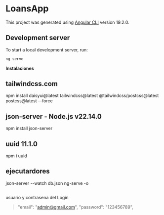 # LoansApp

This project was generated using [Angular CLI](https://github.com/angular/angular-cli) version 19.2.0.

## Development server

To start a local development server, run:

```bash
ng serve
```
**Instalaciones**
  ## tailwindcss.com   
  npm install daisyui@latest tailwindcss@latest @tailwindcss/postcss@latest postcss@latest --force
  ## json-server - Node.js v22.14.0
  npm install json-server
  ##  uuid 11.1.0
  npm i uuid


## ejecutardores

  json-server --watch db.json
  ng-serve -o
  
## 
usuario y contrasena del Login
 >"email": "admin@gmail.com",
 >"password": "123456789",


